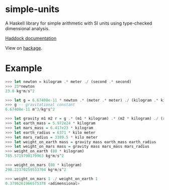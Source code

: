 # simple-units
A Haskell library for simple arithmetic with SI units using type-checked dimensional analysis. 

[Haddock documentation](groscoe.github.io/simple-units/)

View on [hackage](https://hackage.haskell.org/package/simple-units).

# Example

```haskell
>>> let newton = kilogram .* meter ./ (second .* second)
>>> 23*newton
23.0 kg*m/s^2

>>> let g = 6.67408e-11 * newton .* (meter .* meter) ./ (kilogram .* kilogram)
>>> g -- gravitational constant
6.67408e-11 m^3/kg*s^2

>>> let gravity m1 m2 r = g .* (m1 * kilogram) .* (m2 * kilogram) ./ (r*meter .* r*meter)
>>> let earth_mass = 5.972e24 * kilogram
>>> let mars_mass = 6.417e23 * kilogram
>>> let earth_radius = 6371 * kilo meter
>>> let mars_radius = 3389.5 * kilo meter
>>> let weight_on_earth mass = gravity mass earth_mass earth_radius
>>> let weight_on_mars mass = gravity mass mars_mass mars_radius
>>> weight_on_earth (80 * kilogram)
785.5719790179963 kg*m/s^2

>>> weight_on_mars (80 * kilogram)
298.22370259533704 kg*m/s^2

>>> weight_on_mars 1 ./ weight_on_earth 1
0.3796261966575378 <adimensional>
```
